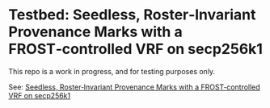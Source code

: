 # Testbed: Seedless, Roster‑Invariant Provenance Marks with a FROST‑controlled VRF on secp256k1

This repo is a work in progress, and for testing purposes only.

See: [Seedless, Roster‑Invariant Provenance Marks with a FROST‑controlled VRF on secp256k1](https://hackmd.io/@bc-community/SJxlatBYgg)
